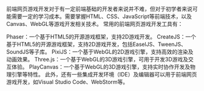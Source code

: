 前端网页游戏开发对于有一定前端基础的开发者来说并不难，但对于初学者来说可能需要一定的学习成本。需要掌握HTML、CSS、JavaScript等前端技术，以及Canvas、WebGL等游戏开发相关技术。 常用的前端网页游戏开发工具有：

Phaser：一个基于HTML5的开源游戏框架，支持2D游戏开发。
CreateJS：一个基于HTML5的开源游戏框架，支持2D游戏开发，包括EaselJS、TweenJS、SoundJS等子库。
PixiJS：一个基于WebGL的2D游戏引擎，支持高效的渲染及动画效果。
Three.js：一个基于WebGL的3D游戏引擎，可用于开发3D游戏及交互体验。
PlayCanvas：一个基于WebGL的3D游戏引擎，支持实时协作开发及物理引擎等特性。 此外，还有一些集成开发环境（IDE）及编辑器可以用于前端网页游戏开发，如Visual Studio Code、WebStorm等。